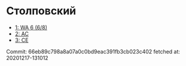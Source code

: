 # Столповский
- [1: WA 6 (6/8)](1.md)
- [2: AC](2.md)
- [3: CE](3.md)

Commit: 66eb89c798a8a07a0c0bd9eac391fb3cb023c402
 fetched at: 20201217-131012
